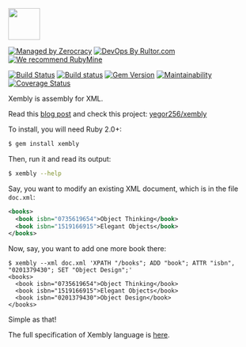 <img src="http://www.xembly.org/logo.png" width="64px" height="64px" />

[![Managed by Zerocracy](http://www.zerocracy.com/badge.svg)](http://www.zerocracy.com)
[![DevOps By Rultor.com](http://www.rultor.com/b/yegor256/xembly-gem)](http://www.rultor.com/p/yegor256/xembly-gem)
[![We recommend RubyMine](https://www.elegantobjects.org/rubymine.svg)](https://www.jetbrains.com/ruby/)

[![Build Status](https://travis-ci.org/yegor256/xembly-gem.svg)](https://travis-ci.org/yegor256/xembly-gem)
[![Build status](https://ci.appveyor.com/api/projects/status/8e5dsjjemymfg510?svg=true)](https://ci.appveyor.com/project/yegor256/xembly-gem)
[![Gem Version](https://badge.fury.io/rb/xembly.svg)](http://badge.fury.io/rb/xembly)
[![Maintainability](https://api.codeclimate.com/v1/badges/f26349e81b04628d8bf7/maintainability)](https://codeclimate.com/github/yegor256/xembly-gem/maintainability)
[![Coverage Status](https://img.shields.io/coveralls/yegor256/xembly-gem.svg)](https://coveralls.io/r/yegor256/xembly-gem)

Xembly is assembly for XML.

Read this [blog post](http://www.yegor256.com/2014/04/09/xembly-intro.html)
and check this project: [yegor256/xembly](https://github.com/yegor256/xembly)

To install, you will need Ruby 2.0+:

```bash
$ gem install xembly
```

Then, run it and read its output:

```bash
$ xembly --help
```

Say, you want to modify an existing XML document, which is in the file `doc.xml`:

```xml
<books>
  <book isbn="0735619654">Object Thinking</book>
  <book isbn="1519166915">Elegant Objects</book>
</books>
```

Now, say, you want to add one more book there:

```
$ xembly --xml doc.xml 'XPATH "/books"; ADD "book"; ATTR "isbn", "0201379430"; SET "Object Design";'
<books>
  <book isbn="0735619654">Object Thinking</book>
  <book isbn="1519166915">Elegant Objects</book>
  <book isbn="0201379430">Object Design</book>
</books>
```

Simple as that!

The full specification of Xembly language is 
[here](https://github.com/yegor256/xembly).
